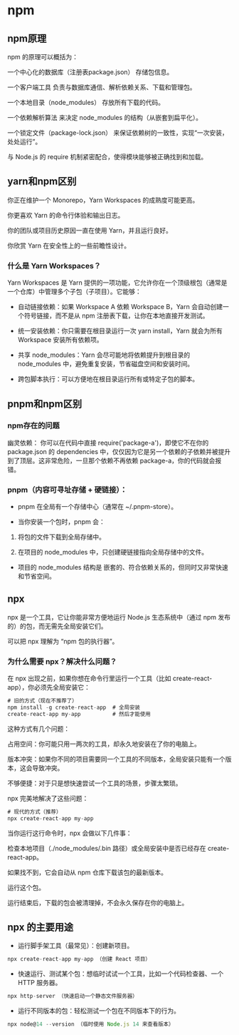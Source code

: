 # npm

## npm原理

npm 的原理可以概括为：

一个中心化的数据库（注册表package.json） 存储包信息。

一个客户端工具 负责与数据库通信、解析依赖关系、下载和管理包。

一个本地目录（node_modules） 存放所有下载的代码。

一个依赖解析算法 来决定 node_modules 的结构（从嵌套到扁平化）。

一个锁定文件（package-lock.json） 来保证依赖树的一致性，实现“一次安装，处处运行”。

与 Node.js 的 require 机制紧密配合，使得模块能够被正确找到和加载。

## yarn和npm区别

你正在维护一个 Monorepo，Yarn Workspaces 的成熟度可能更高。

你更喜欢 Yarn 的命令行体验和输出日志。

你的团队或项目历史原因一直在使用 Yarn，并且运行良好。

你欣赏 Yarn 在安全性上的一些前瞻性设计。

### 什么是 Yarn Workspaces？

Yarn Workspaces 是 Yarn 提供的一项功能，它允许你在一个顶级根包（通常是一个仓库）中管理多个子包（子项目）。它能够：

- 自动链接依赖：如果 Workspace A 依赖 Workspace B，Yarn 会自动创建一个符号链接，而不是从 npm 注册表下载，让你在本地直接开发测试。

- 统一安装依赖：你只需要在根目录运行一次 yarn install，Yarn 就会为所有 Workspace 安装所有依赖项。

- 共享 node_modules：Yarn 会尽可能地将依赖提升到根目录的 node_modules 中，避免重复安装，节省磁盘空间和安装时间。

- 跨包脚本执行：可以方便地在根目录运行所有或特定子包的脚本。

## pnpm和npm区别

### npm存在的问题

幽灵依赖： 你可以在代码中直接 require('package-a')，即使它不在你的 package.json 的 dependencies 中，仅仅因为它是另一个依赖的子依赖并被提升到了顶层。这非常危险，一旦那个依赖不再依赖 package-a，你的代码就会报错。

### pnpm（内容可寻址存储 + 硬链接）：

- pnpm 在全局有一个存储中心（通常在 ~/.pnpm-store）。

- 当你安装一个包时，pnpm 会：

1. 将包的文件下载到全局存储中。

2. 在项目的 node_modules 中，只创建硬链接指向全局存储中的文件。

- 项目的 node_modules 结构是 嵌套的、符合依赖关系的，但同时又非常快速和节省空间。

## npx

npx 是一个工具，它让你能非常方便地运行 Node.js 生态系统中（通过 npm 发布的）的包，而无需先全局安装它们。

可以把 npx 理解为 “npm 包的执行器”。

### 为什么需要 npx？解决什么问题？

在 npx 出现之前，如果你想在命令行里运行一个工具（比如 create-react-app），你必须先全局安装它：

```javascript
# 旧的方式（现在不推荐了）
npm install -g create-react-app  # 全局安装
create-react-app my-app          # 然后才能使用
```

这种方式有几个问题：

占用空间：你可能只用一两次的工具，却永久地安装在了你的电脑上。

版本冲突：如果你不同的项目需要同一个工具的不同版本，全局安装只能有一个版本，这会导致冲突。

不够便捷：对于只是想快速尝试一个工具的场景，步骤太繁琐。

npx 完美地解决了这些问题：

```javascript
# 现代的方式（推荐）
npx create-react-app my-app
```

当你运行这行命令时，npx 会做以下几件事：

检查本地项目（./node_modules/.bin 路径）或全局安装中是否已经存在 create-react-app。

如果找不到，它会自动从 npm 仓库下载该包的最新版本。

运行这个包。

运行结束后，下载的包会被清理掉，不会永久保存在你的电脑上。

## npx 的主要用途

- 运行脚手架工具（最常见）：创建新项目。

```javascript
npx create-react-app my-app （创建 React 项目）
```

<!-- // npx create-vite\@latest my-app （创建 Vite 项目，\@\latest 指定最新版） -->

<!-- // npx degit user\/repo my-project （使用 degit 克隆仓库） -->

- 快速运行、测试某个包：想临时试试一个工具，比如一个代码检查器、一个 HTTP 服务器。

```javascript
npx http-server （快速启动一个静态文件服务器）
```

<!-- // npx cowsay "Hello World" （让一头牛说 Hello World）-->

- 运行不同版本的包：轻松测试一个包在不同版本下的行为。

```javascript
npx node@14 --version （临时使用 Node.js 14 来查看版本）
```
